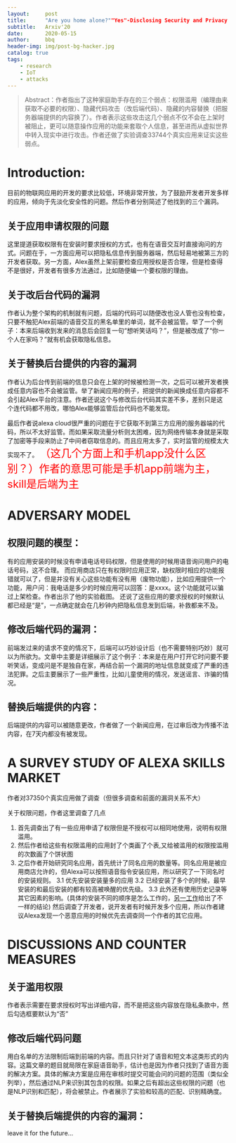 ```yaml
---
layout:     post
title:      "Are you home alone?""Yes"-Disclosing Security and Privacy Vulnerabilities in Alexa Skills
subtitle:   Arxiv'20
date:       2020-05-15
author:     bbq
header-img: img/post-bg-hacker.jpg
catalog: true
tags:
    - research
    - IoT
    - attacks
---
```

	
	

>Abstract：作者指出了这种家庭助手存在的三个弱点：权限滥用（编理由来获取不必要的权限）、隐藏代码攻击（改后端代码）、隐藏的内容替换（把服务器端提供的内容换了）。作者表示这些攻击这几个弱点不仅不会在上架时被阻止，更可以随意操作应用的功能来套取个人信息，甚至进而从虚拟世界中转入现实中进行攻击。作者还做了实验调查33744个真实应用来证实这些弱点。

# Introduction:
目前的物联网应用的开发的要求比较低，环境非常开放，为了鼓励开发者开发多样的应用，倾向于先淡化安全性的问题。然后作者分别简述了他找到的三个漏洞。

## **关于应用申请权限的问题**
这里提道获取权限有在安装时要求授权的方式，也有在语音交互时直接询问的方式。问题在于，一方面应用可以把隐私信息传到服务器端，然后轻易地被第三方的开发者获取。另一方面，Alex虽然上架前要检查应用授权是否合理，但是检查得不是很好，开发者有很多方法通过，比如随便编一个要权限的理由。

## **关于改后台代码的漏洞**
作者认为整个架构的机制就有问题，后端的代码可以随便改也没人管也没有检查，只要不触犯Alex前端的语音交互的黑名单里的单词，就不会被监管。举了一个例子：本来后端收到发来的消息后会回复一句“想听笑话吗？”，但是被改成了“你一个人在家吗？”就有机会获取隐私信息。

## **关于替换后台提供的内容的漏洞**
作者认为后台传到前端的信息只会在上架的时候被检测一次，之后可以被开发者换成任意内容也不会被监管。举了新闻应用的例子，把提供的新闻换成任意内容都不会引起Alex平台的注意。作者还说这个与修改后台代码其实差不多，差别只是这个连代码都不用改，哪怕Alex能够监管后台代码也不能发现。


最后作者说alexa cloud很严重的问题在于它获取不到第三方应用的服务器端的代码，所以不太好监管。而如果采取流量分析则太困难，因为网络传输本身就是采取了加密等手段来防止了中间者窃取信息的。而且应用太多了，实时监管的规模太大实现不了。
<font color=red size=5>（这几个方面上和手机app没什么区别？）作者的意思可能是手机app前端为主，skill是后端为主</font>

# ADVERSARY MODEL
## 权限问题的模型：
有的应用安装的时候没有申请电话号码权限，但是使用的时候用语音询问用户的电话号码，这不合理。
而应用商店只在有权限时应用正常，缺权限时相应的功能报错就可以了，但是并没有关心这些功能有没有用（废物功能），比如应用提供一个功能，用户问：我电话是多少的时候应用可以回答：是xxxx。这个功能就可以骗过上架检查。作者出示了他的实验截图。
还说了这些应用的要求授权的时候默认都已经是“是”，一点确定就会在几秒钟内把隐私信息发到后端，补救都来不及。

## 修改后端代码的漏洞：
前端发过来的请求不变的情况下，后端可以巧妙设计后（也不需要特别巧妙）就可以为所欲为。文章中主要是详细展示了这个例子：本来是在用户打开它时问要不要听笑话，变成问是不是独自在家，再结合前一个漏洞的地址信息就变成了严重的违法犯罪。之后主要展示了一些严重性，比如儿童使用的情况，发送谣言、诈骗的情况。

## 替换后端提供的内容：
后端提供的内容可以被随意更改，作者做了一个新闻应用，在过审后改为传播不法内容，在7天内都没有被发现。

# A SURVEY STUDY OF ALEXA SKILLS MARKET
作者对37350个真实应用做了调查（但很多调查和前面的漏洞关系不大）

关于权限问题，作者这里调查了几点
1. 首先调查出了有一些应用申请了权限但是不授权可以相同地使用，说明有权限滥用。
2. 然后作者给这些有权限滥用的应用封了个类画了个表,又给被滥用的权限按滥用的次数画了个饼状图
3. 之后作者开始研究同名应用，首先统计了同名应用的数量等。同名应用是被应用商店允许的，但Alexa可以按照语音指令安装应用，所以研究了一下同名时的安装规则。
	3.1 优先安装安装量多的应用
	3.2 已经安装了多个的时候，最早安装的和最后安装的都有较高被唤醒的优先级。
	3.3 此外还有使用历史记录等其它因素的影响。(具体的安装不同的顺序是怎么工作的，[另一工作](https://www.researchgate.net/publication/346584461_Dangerous_Skills_Got_Certified_Measuring_the_Trustworthiness_of_Skill_Certification_in_Voice_Personal_Assistant_Platforms)给出了不一样的结论)
然后调查了开发者，说开发者有时候开发多个应用，所以作者建议Alexa发现一个恶意应用的时候优先去调查同一个作者的其它应用。

# DISCUSSIONS AND COUNTER MEASURES
## 关于滥用权限
作者表示需要在要求授权时写出详细内容，而不是把这些内容放在隐私条款中，然后勾选框要默认为“否”

## 修改后端代码问题
用白名单的方法限制后端到前端的内容。而且只针对了语音和短文本这类形式的内容。这篇文章的题目就局限在家庭语音助手，估计也是因为作者只找到了语音方面的解决方案。具体的解决方案是应用在审核时提交可能会问的问题的范围（类似全列举），然后通过NLP来识别其包含的权限。如果之后有超出这些权限的问题（也是NLP识别和匹配），将会被禁止。作者展示了实验和较高的匹配、识别精确度。

## 关于替换后端提供的内容的漏洞：
leave it for the future...


















